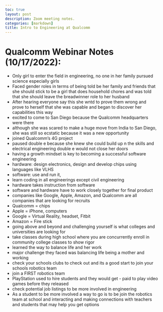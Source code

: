 ```yaml
---
toc: true
layout: post
description: Zoom meeting notes. 
categories: [markdown]
title: Intro to Engineering at Qualcomm  
---
```


# Qualcomm Webinar Notes (10/17/2022):
 - Only girl to enter the field in engineering, no one in her family pursued science especially girls
- Faced gender roles in terms of being told be her family and friends that she should stick to be a girl that does household chores and was told that she should leave the breadwinner role to her husband
- After hearing everyone say this she wntd to prove them wrong and prove to herself that she was capable and began to discover her capabilities this way
- excited to come to San Diego because the Qualcomm headquarters were there
- although she was scared to make a huge move from India to San Diego, she was still so ecstatic because it was a new opportunity
- joined Qualcomm’s 4G project
- paused double e because she knew she could build up n the skills and electrical engineering double e would not close her doors
- having a growth mindset is key to becoming a successful software engineering
- hardware: design electronics, design and develop chips using languages like VLHS
- software: use and run it,
- learn coding in all engineerings except civil engineering
- hardware takes instruction from software
- software and hardware have to work closely together for final product
- companies like Google, Apple, Amazon, and Qualcomm are all companies that are looking for recruits
- Qualcomm = chips
- Apple = iPhone, computers
- Google = Virtual Reality, headset, Fitbit
- Amazon = Fire stick
- going above and beyond and challenging yourself is what colleges and universities are looking for
- take classes during high school where you are concurrently enroll in community college classes to show rigor
- learned the way to balance life and her work
- major challenge they faced was balancing life being a mother and working
- check your schools clubs to check out and its a good start to join your schools robotics team
- join a FIRST robotics team
- PlayStation used to hire students and they would get - paid to play video games before they released
- check potential job listings to be more involved in engineering
- As a student to be more involved a way to go is to be join the robotics team at school and interacting and making connections with teachers and students that may help you get options